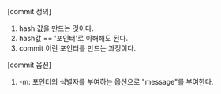 [commit 정의]
1. hash 값을 만드는 것이다.
2. hash값 == '포인터'로 이해해도 된다.
3. commit 이란 포인터를 만드는 과정이다.

[commit 옵션]
1. -m: 포인터의 식별자를 부여하는 옵션으로 "message"를 부여한다.
